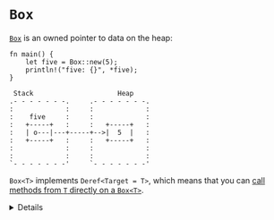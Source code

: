 # `Box`

[`Box`][1] is an owned pointer to data on the heap:

```rust,editable
fn main() {
    let five = Box::new(5);
    println!("five: {}", *five);
}
```


```bob
 Stack                     Heap
.- - - - - - -.     .- - - - - - -.
:             :     :             :
:    five     :     :             :
:   +-----+   :     :   +-----+   :
:   | o---|---+-----+-->|  5  |   :
:   +-----+   :     :   +-----+   :
:             :     :             :
:             :     :             :
`- - - - - - -'     `- - - - - - -'
```

`Box<T>` implements `Deref<Target = T>`, which means that you can [call methods
from `T` directly on a `Box<T>`][2].

[1]: https://doc.rust-lang.org/std/boxed/struct.Box.html
[2]: https://doc.rust-lang.org/std/ops/trait.Deref.html#more-on-deref-coercion

<details>

* `Box` is like `std::unique_ptr` in C++. 
* In the above example, you can even leave out the `*` in the `println!` statement thanks to `Deref`. 
* A `Box` can be useful when you
   * have a size that can’t be known at compile time,  but the rust compiler wants to know an exact size.
   * want to transfer owenership of a large amount of data. To avoid copying large amounts of data on the stack, instead store data on a heap in a box and only pointer data is copied.
</details>
